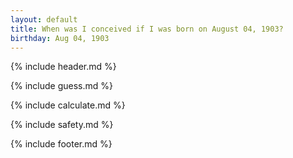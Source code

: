 ```yaml
---
layout: default
title: When was I conceived if I was born on August 04, 1903?
birthday: Aug 04, 1903
---
```


{% include header.md %}

{% include guess.md %}

{% include calculate.md %}

{% include safety.md %}

{% include footer.md %}



